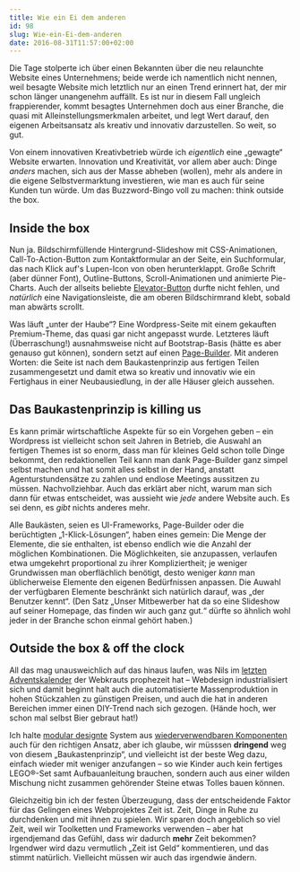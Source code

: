 ```yaml
---
title: Wie ein Ei dem anderen
id: 98
slug: Wie-ein-Ei-dem-anderen
date: 2016-08-31T11:57:00+02:00
---
```


Die Tage stolperte ich über einen Bekannten über die neu relaunchte Website eines Unternehmens; beide werde ich namentlich nicht nennen, weil besagte Website mich letztlich nur an einen Trend erinnert hat, der mir schon länger unangenehm auffällt. Es ist nur in diesem Fall ungleich frappierender, kommt besagtes Unternehmen doch aus einer Branche, die quasi mit Alleinstellungsmerkmalen arbeitet, und legt Wert darauf, den eigenen Arbeitsansatz als kreativ und innovativ darzustellen. So weit, so gut.

Von einem innovativen Kreativbetrieb würde ich _eigentlich_ eine „gewagte“ Website erwarten. Innovation und Kreativität, vor allem aber auch: Dinge _anders_ machen, sich aus der Masse abheben (wollen), mehr als andere in die eigene Selbstvermarktung investieren, wie man es auch für seine Kunden tun würde. Um das Buzzword-Bingo voll zu machen: think outside the box.

## Inside the box

Nun ja. Bildschirmfüllende Hintergrund-Slideshow mit CSS-Animationen, Call-To-Action-Button zum Kontaktformular an der Seite, ein Suchformular, das nach Klick auf's Lupen-Icon von oben herunterklappt. Große Schrift (aber dünner Font), Outline-Buttons, Scroll-Animationen und animierte Pie-Charts. Auch der allseits beliebte [Elevator-Button](http://tholman.com/elevator.js/) durfte nicht fehlen, und _natürlich_ eine Navigationsleiste, die am oberen Bildschirmrand klebt, sobald man abwärts scrollt.

Was läuft „unter der Haube“? Eine Wordpress-Seite mit einem gekauften Premium-Theme, das quasi gar nicht angepasst wurde. Letzteres läuft (Überraschung!) ausnahmsweise nicht auf Bootstrap-Basis (hätte es aber genauso gut können), sondern setzt auf einen [Page-Builder](https://vc.wpbakery.com). Mit anderen Worten: die Seite ist nach dem Baukastenprinzip aus fertigen Teilen zusammengesetzt und damit etwa so kreativ und innovativ wie ein Fertighaus in einer Neubausiedlung, in der alle Häuser gleich aussehen.

## Das Baukastenprinzip is killing us

Es kann primär wirtschaftliche Aspekte für so ein Vorgehen geben – ein Wordpress ist vielleicht schon seit Jahren in Betrieb, die Auswahl an fertigen Themes ist so enorm, dass man für kleines Geld schon tolle Dinge bekommt, den redaktionellen Teil kann man dank Page-Builder ganz simpel selbst machen und hat somit alles selbst in der Hand, anstatt Agenturstundensätze zu zahlen und endlose Meetings aussitzen zu müssen. Nachvollziehbar. Auch das erklärt aber nicht, warum man sich dann für etwas entscheidet, was aussieht wie _jede_ andere Website auch. Es sei denn, es _gibt_ nichts anderes mehr.

Alle Baukästen, seien es UI-Frameworks, Page-Builder oder die berüchtigten „1-Klick-Lösungen“, haben eines gemein: Die Menge der Elemente, die sie enthalten, ist ebenso endlich wie die Anzahl der möglichen Kombinationen. Die Möglichkeiten, sie anzupassen, verlaufen etwa umgekehrt proportional zu ihrer Kompliziertheit; je weniger Grundwissen man oberflächlich benötigt, desto weniger _kann_ man üblicherweise Elemente den eigenen Bedürfnissen anpassen. Die Auwahl der verfügbaren Elemente beschränkt sich natürlich darauf, was „der Benutzer kennt“. (Den Satz „Unser Mitbewerber hat da so eine Slideshow auf seiner Homepage, das finden wir auch ganz gut.“ dürfte so ähnlich wohl jeder in der Branche schon einmal gehört haben.)

## Outside the box & off the clock

All das mag unausweichlich auf das hinaus laufen, was Nils im [letzten](http://webkrauts.de/artikel/2015/die-industrialisierung-des-webdesigns-teil-1) [Adventskalender](http://webkrauts.de/artikel/2015/die-industrialisierung-des-webdesigns-teil-2) der Webkrauts prophezeit hat – Webdesign industrialisiert sich und damit beginnt halt auch die automatisierte Massenproduktion in hohen Stückzahlen zu günstigen Preisen, und auch die hat in anderen Bereichen immer einen DIY\-Trend nach sich gezogen. (Hände hoch, wer schon mal selbst Bier gebraut hat!)

Ich halte [modular designte](http://bradfrost.com/blog/post/atomic-web-design/) System aus [wiederverwendbaren Komponenten](http://patternlab.io) auch für den richtigen Ansatz, aber ich glaube, wir müsssen **dringend** weg von diesem „Baukastenprinzip“, und vielleicht ist der beste Weg dazu, einfach wieder mit weniger anzufangen – so wie Kinder auch kein fertiges LEGO®-Set samt Aufbauanleitung brauchen, sondern auch aus einer wilden Mischung nicht zusammen gehörender Steine etwas Tolles bauen können.

Gleichzeitig bin ich der festen Überzeugung, dass der entscheidende Faktor für das Gelingen eines Webprojektes Zeit ist. Zeit, Dinge in Ruhe zu durchdenken und mit ihnen zu spielen. Wir sparen doch angeblich so viel Zeit, weil wir Toolketten und Frameworks verwenden – aber hat irgendjemand das Gefühl, dass wir dadurch **mehr** Zeit bekommen? Irgendwer wird dazu vermutlich „Zeit ist Geld“ kommentieren, und das stimmt natürlich. Vielleicht müssen wir auch das irgendwie ändern.
